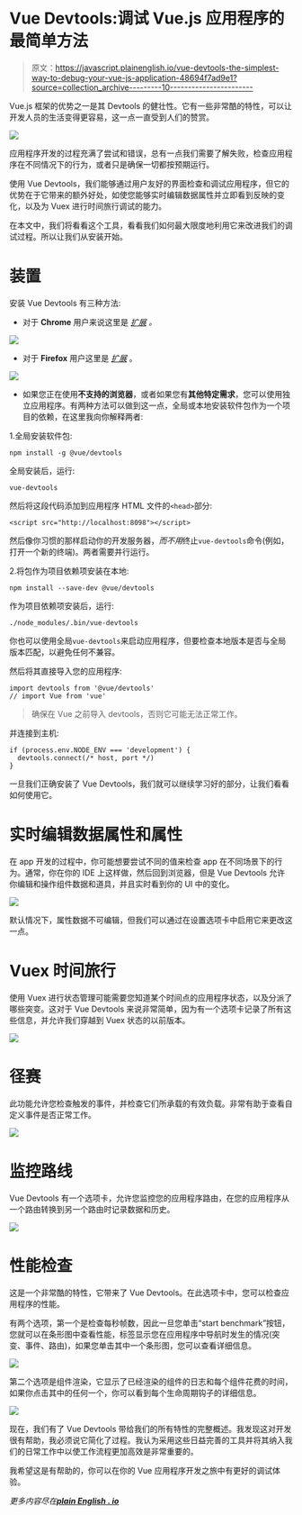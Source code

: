 # Vue Devtools:调试 Vue.js 应用程序的最简单方法

> 原文：<https://javascript.plainenglish.io/vue-devtools-the-simplest-way-to-debug-your-vue-js-application-48694f7ad9e1?source=collection_archive---------10----------------------->

Vue.js 框架的优势之一是其 Devtools 的健壮性。它有一些非常酷的特性，可以让开发人员的生活变得更容易，这一点一直受到人们的赞赏。

![](img/9f39c08da2fd45abf7ee532ee9e66733.png)

应用程序开发的过程充满了尝试和错误，总有一点我们需要了解失败，检查应用程序在不同情况下的行为，或者只是确保一切都按预期运行。

使用 Vue Devtools，我们能够通过用户友好的界面检查和调试应用程序，但它的优势在于它带来的额外好处，如使您能够实时编辑数据属性并立即看到反映的变化，以及为 Vuex 进行时间旅行调试的能力。

在本文中，我们将看看这个工具，看看我们如何最大限度地利用它来改进我们的调试过程。所以让我们从安装开始。

# 装置

安装 Vue Devtools 有三种方法:

*   对于 **Chrome** 用户来说这里是 [*扩展*](https://chrome.google.com/webstore/detail/vuejs-devtools/nhdogjmejiglipccpnnnanhbledajbpd) *。*

![](img/38ef97c1b198be09a31494598f0d7dd2.png)

*   对于 **Firefox** 用户这里是 [*扩展*](https://addons.mozilla.org/en-US/firefox/addon/vue-js-devtools/) 。

![](img/002cc2a120a949b33833874788e447d2.png)

*   如果您正在使用**不支持的浏览器**，或者如果您有**其他特定需求**，您可以使用独立应用程序。有两种方法可以做到这一点，全局或本地安装软件包作为一个项目的依赖，在这里我向你解释两者:

1.全局安装软件包:

```
npm install -g @vue/devtools
```

全局安装后，运行:

```
vue-devtools
```

然后将这段代码添加到应用程序 HTML 文件的`<head>`部分:

```
<script src="http://localhost:8098"></script>
```

然后像你习惯的那样启动你的开发服务器，*而不用*终止`vue-devtools`命令(例如，打开一个新的终端)。两者需要并行运行。

2.将包作为项目依赖项安装在本地:

```
npm install --save-dev @vue/devtools
```

作为项目依赖项安装后，运行:

```
./node_modules/.bin/vue-devtools
```

你也可以使用全局`vue-devtools`来启动应用程序，但要检查本地版本是否与全局版本匹配，以避免任何不兼容。

然后将其直接导入您的应用程序:

```
import devtools from '@vue/devtools'
// import Vue from 'vue'
```

> 确保在 Vue 之前导入 devtools，否则它可能无法正常工作。

并连接到主机:

```
if (process.env.NODE_ENV === 'development') {
  devtools.connect(/* host, port */)
}
```

一旦我们正确安装了 Vue Devtools，我们就可以继续学习好的部分，让我们看看如何使用它。

# 实时编辑数据属性和属性

在 app 开发的过程中，你可能想要尝试不同的值来检查 app 在不同场景下的行为。通常，你在你的 IDE 上这样做，然后回到浏览器，但是 Vue Devtools 允许你编辑和操作组件数据和道具，并且实时看到你的 UI 中的变化。

![](img/3717c32d344963dbae5f77e35415fef7.png)

默认情况下，属性数据不可编辑，但我们可以通过在设置选项卡中启用它来更改这一点。

# Vuex 时间旅行

使用 Vuex 进行状态管理可能需要您知道某个时间点的应用程序状态，以及分派了哪些突变。这对于 Vue Devtools 来说非常简单，因为有一个选项卡记录了所有这些信息，并允许我们穿越到 Vuex 状态的以前版本。

![](img/e4bf45947a79504b0970c9cf247a8836.png)

# 径赛

此功能允许您检查触发的事件，并检查它们所承载的有效负载。非常有助于查看自定义事件是否正常工作。

![](img/805b7ce4f8287c007ac691163eff4bc7.png)

# 监控路线

Vue Devtools 有一个选项卡，允许您监控您的应用程序路由，在您的应用程序从一个路由转换到另一个路由时记录数据和历史。

![](img/ba7a47dc3e5ca7bcba2a9095eaec870a.png)

# **性能检查**

这是一个非常酷的特性，它带来了 Vue Devtools。在此选项卡中，您可以检查应用程序的性能。

有两个选项，第一个是检查每秒帧数，因此一旦您单击“start benchmark”按钮，您就可以在条形图中查看性能，标签显示您在应用程序中导航时发生的情况(突变、事件、路由)，如果您单击其中一个条形图，您可以查看详细信息。

![](img/07c370938cf9e77541c9c33dfeb0e397.png)

第二个选项是组件渲染，它显示了已经渲染的组件的日志和每个组件花费的时间，如果你点击其中的任何一个，你可以看到每个生命周期钩子的详细信息。

![](img/1eba26ef75738c24c16843acb1263e5b.png)

现在，我们有了 Vue Devtools 带给我们的所有特性的完整概述。我发现这对开发很有帮助，我必须说它简化了过程。我认为采用这些日益完善的工具并将其纳入我们的日常工作中以使工作流程更加高效是非常重要的。

我希望这是有帮助的，你可以在你的 Vue 应用程序开发之旅中有更好的调试体验。

*更多内容尽在*[***plain English . io***](http://plainenglish.io/)